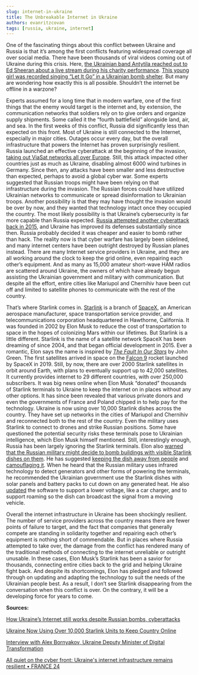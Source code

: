```yaml
---
slug: internet-in-ukraine
title: The Unbreakable Internet in Ukraine
authors: evanritzcovan
tags: [russia, ukraine, internet]
---
```


One of the fascinating things about this conflict between Ukraine and Russia is that it’s among the first conflicts featuring widespread coverage all over social media. There have been thousands of viral videos coming out of Ukraine during this crisis. <!--truncate-->Here, [the Ukrainian band Antytila reached out to Ed Sheeran about a live stream during his charity performance](https://www.youtube.com/watch?v=2S8-c-qpv_Q). [This young girl was recorded singing “Let It Go” in a Ukrainian bomb shelter](https://twitter.com/Ankita20200/status/1500496884255051776). But many are wondering how exactly this is all possible. Shouldn’t the internet be offline in a warzone?

Experts assumed for a long time that in modern warfare, one of the first things that the enemy would target is the internet and, by extension, the communication networks that soldiers rely on to give orders and organize supply shipments. Some called it the “fourth battlefield” alongside land, air, and sea. In the first weeks of this conflict, Russia did significantly less than expected on this front. Most of Ukraine is still connected to the Internet, especially in major cities. Outages occur every day, but the overall infrastructure that powers the Internet has proven surprisingly resilient. Russia launched an effective cyberattack at the beginning of the invasion, [taking out ViaSat networks all over Europe](https://www.viasat.com/about/newsroom/blog/ka-sat-network-cyber-attack-overview/). Still, this attack impacted other countries just as much as Ukraine, disabling almost 6000 wind turbines in Germany. Since then, any attacks have been smaller and less destructive than expected, perhaps to avoid a global cyber war. Some experts suggested that Russian troops might have been relying on that infrastructure during the invasion. The Russian forces could have utilized Ukrainian networks to communicate or spread disinformation to Ukrainian troops. Another possibility is that they may have thought the invasion would be over by now, and they wanted that technology intact once they occupied the country. The most likely possibility is that Ukraine’s cybersecurity is far more capable than Russia expected. [Russia attempted another cyberattack back in 2015](https://www.reuters.com/article/us-ukraine-cybersecurity-sandworm-idUSKBN0UM00N20160108), and Ukraine has improved its defenses substantially since then. Russia probably decided it was cheaper and easier to bomb rather than hack. The reality now is that cyber warfare has largely been sidelined, and many internet centers have been outright destroyed by Russian planes instead. There are many Internet service providers in Ukraine, and they are all working around the clock to keep the grid online, even repairing each other’s equipment. And as many as 15,000 amateur short-wave HAM radios are scattered around Ukraine, the owners of which have already begun assisting the Ukrainian government and military with communication. But despite all the effort, entire cities like Mariupol and Chernihiv have been cut off and limited to satellite phones to communicate with the rest of the country.

That’s where Starlink comes in. [Starlink](https://en.wikipedia.org/wiki/Starlink) is a branch of [SpaceX](https://en.wikipedia.org/wiki/SpaceX), an American aerospace manufacturer, space transportation service provider, and telecommunications corporation headquartered in Hawthorne, California. It was founded in 2002 by Elon Musk to reduce the cost of transportation to space in the hopes of colonizing Mars within our lifetimes. But Starlink is a little different. Starlink is the name of a satellite network SpaceX has been dreaming of since 2004, and that began official development in 2015. Ever a romantic, Elon says the name is inspired by [*The Fault In Our Stars*](https://en.wikipedia.org/wiki/The_Fault_in_Our_Stars) by John Green. The first satellites arrived in space on the [Falcon 9](https://www.spacex.com/vehicles/falcon-9/) rocket launched by SpaceX in 2019. Still, by now, there are over 2000 Starlink satellites in orbit around Earth, with plans to eventually support up to 42,000 satellites. It currently provides internet to 29 different countries, with over 250,000 subscribers. It was big news online when Elon Musk “donated” thousands of Starlink terminals to Ukraine to keep the internet on in places without any other options. It has since been revealed that various private donors and even the governments of France and Poland chipped in to help pay for the technology. Ukraine is now using over 10,000 Starlink dishes across the country. They have set up networks in the cities of Mariupol and Chernihiv and reconnected both to the rest of the country. Even the military uses Starlink to connect to drones and strike Russian positions. Some have questioned the potential security risks these terminals pose to Ukrainian intelligence, which Elon Musk himself mentioned. Still, interestingly enough, Russia has been largely ignoring the Starlink terminals. Elon also [warned that the Russian military might decide to bomb buildings with visible Starlink dishes on them](https://twitter.com/elonmusk/status/1499472139333746691). He has suggested [keeping the dish away from people](https://twitter.com/elonmusk/status/1499473384367079429) and [camouflaging it](https://twitter.com/elonmusk/status/1499473797539250200). When he heard that the Russian military uses infrared technology to detect generators and other forms of powering the terminals, he recommended the Ukrainian government use the Starlink dishes with solar panels and battery packs to cut down on any generated heat. He also [updated](https://twitter.com/elonmusk/status/1499442132402130951) the software to support a lower voltage, like a car charger, and to support roaming so the dish can broadcast the signal from a moving vehicle.

Overall the internet infrastructure in Ukraine has been shockingly resilient. The number of service providers across the country means there are fewer points of failure to target, and the fact that companies that generally compete are standing in solidarity together and repairing each other’s equipment is nothing short of commendable. But in places where Russia attempted to take over, the damage from the conflict has rendered many of the traditional methods of connecting to the internet unreliable or outright unusable. In these cases, Elon Musk’s Starlink has been a savior for thousands, connecting entire cities back to the grid and helping Ukraine fight back. And despite its shortcomings, Elon has pledged and followed through on updating and adapting the technology to suit the needs of the Ukrainian people best. As a result, I don’t see Starlink disappearing from the conversation when this conflict is over. On the contrary, it will be a developing force for years to come.

**Sources:**

[How Ukraine’s Internet still works despite Russian bombs, cyberattacks](https://www.washingtonpost.com/technology/2022/03/29/ukraine-internet-faq/)

[Ukraine Now Using Over 10,000 Starlink Units to Keep Country Online](https://www.pcmag.com/news/ukraine-now-using-over-10000-starlink-units-to-keep-country-online)

[Interview with Alex Bornyakov, Ukraine Deputy Minister of Digital Transformation](https://www.youtube.com/watch?v=bLDlSL1zbUc)

[All quiet on the cyber front: Ukraine's internet infrastructure remains resilient • FRANCE 24](https://www.youtube.com/watch?v=snbxs77To0o)
